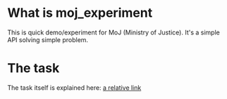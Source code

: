 # What is moj_experiment
This is quick demo/experiment for MoJ (Ministry of Justice). It's a simple API solving simple problem.

# The task
The task itself is explained here: [a relative link](task.md)
